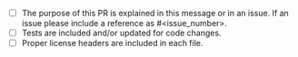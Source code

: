<!--
Thank you for contributing to the Oryx project.

Please verify the following before submitting your PR, thank you.
-->

- [ ] The purpose of this PR is explained in this message or in an issue. If an issue please include a reference as \#\<issue\_number\>.
- [ ] Tests are included and/or updated for code changes.
- [ ] Proper license headers are included in each file.

